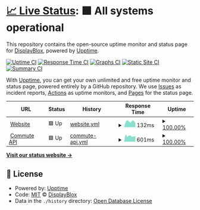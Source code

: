 # [📈 Live Status](https://status.leftshift.com): <!--live status--> **🟩 All systems operational**

This repository contains the open-source uptime monitor and status page for [DisplayBlox](https://displayblox.com/), powered by [Upptime](https://github.com/upptime/upptime).

[![Uptime CI](https://github.com/koj-co/upptime/workflows/Uptime%20CI/badge.svg)](https://github.com/koj-co/upptime/actions?query=workflow%3A%22Uptime+CI%22)
[![Response Time CI](https://github.com/koj-co/upptime/workflows/Response%20Time%20CI/badge.svg)](https://github.com/koj-co/upptime/actions?query=workflow%3A%22Response+Time+CI%22)
[![Graphs CI](https://github.com/koj-co/upptime/workflows/Graphs%20CI/badge.svg)](https://github.com/koj-co/upptime/actions?query=workflow%3A%22Graphs+CI%22)
[![Static Site CI](https://github.com/koj-co/upptime/workflows/Static%20Site%20CI/badge.svg)](https://github.com/koj-co/upptime/actions?query=workflow%3A%22Static+Site+CI%22)
[![Summary CI](https://github.com/koj-co/upptime/workflows/Summary%20CI/badge.svg)](https://github.com/koj-co/upptime/actions?query=workflow%3A%22Summary+CI%22)

With [Upptime](https://upptime.js.org), you can get your own unlimited and free uptime monitor and status page, powered entirely by a GitHub repository. We use [Issues](https://github.com/displayblox/status/issues) as incident reports, [Actions](https://github.com/displayblox/status/actions) as uptime monitors, and [Pages](https://status.leftshift.com) for the status page.

<!--start: status pages-->
<!-- This summary is generated by Upptime (https://github.com/upptime/upptime) -->
<!-- Do not edit this manually, your changes will be overwritten -->
<!-- prettier-ignore -->
| URL | Status | History | Response Time | Uptime |
| --- | ------ | ------- | ------------- | ------ |
| <img alt="" src="https://favicons.githubusercontent.com/displayblox.com" height="13"> [Website](https://displayblox.com) | 🟩 Up | [website.yml](https://github.com/displayblox/status/commits/HEAD/history/website.yml) | <details><summary><img alt="Response time graph" src="./graphs/website/response-time-week.png" height="20"> 132ms</summary><br><a href="https://status.displayblox.com/history/website"><img alt="Response time 446" src="https://img.shields.io/endpoint?url=https%3A%2F%2Fraw.githubusercontent.com%2Fdisplayblox%2Fstatus%2FHEAD%2Fapi%2Fwebsite%2Fresponse-time.json"></a><br><a href="https://status.displayblox.com/history/website"><img alt="24-hour response time 96" src="https://img.shields.io/endpoint?url=https%3A%2F%2Fraw.githubusercontent.com%2Fdisplayblox%2Fstatus%2FHEAD%2Fapi%2Fwebsite%2Fresponse-time-day.json"></a><br><a href="https://status.displayblox.com/history/website"><img alt="7-day response time 132" src="https://img.shields.io/endpoint?url=https%3A%2F%2Fraw.githubusercontent.com%2Fdisplayblox%2Fstatus%2FHEAD%2Fapi%2Fwebsite%2Fresponse-time-week.json"></a><br><a href="https://status.displayblox.com/history/website"><img alt="30-day response time 133" src="https://img.shields.io/endpoint?url=https%3A%2F%2Fraw.githubusercontent.com%2Fdisplayblox%2Fstatus%2FHEAD%2Fapi%2Fwebsite%2Fresponse-time-month.json"></a><br><a href="https://status.displayblox.com/history/website"><img alt="1-year response time 446" src="https://img.shields.io/endpoint?url=https%3A%2F%2Fraw.githubusercontent.com%2Fdisplayblox%2Fstatus%2FHEAD%2Fapi%2Fwebsite%2Fresponse-time-year.json"></a></details> | <details><summary><a href="https://status.displayblox.com/history/website">100.00%</a></summary><a href="https://status.displayblox.com/history/website"><img alt="All-time uptime 99.97%" src="https://img.shields.io/endpoint?url=https%3A%2F%2Fraw.githubusercontent.com%2Fdisplayblox%2Fstatus%2FHEAD%2Fapi%2Fwebsite%2Fuptime.json"></a><br><a href="https://status.displayblox.com/history/website"><img alt="24-hour uptime 100.00%" src="https://img.shields.io/endpoint?url=https%3A%2F%2Fraw.githubusercontent.com%2Fdisplayblox%2Fstatus%2FHEAD%2Fapi%2Fwebsite%2Fuptime-day.json"></a><br><a href="https://status.displayblox.com/history/website"><img alt="7-day uptime 100.00%" src="https://img.shields.io/endpoint?url=https%3A%2F%2Fraw.githubusercontent.com%2Fdisplayblox%2Fstatus%2FHEAD%2Fapi%2Fwebsite%2Fuptime-week.json"></a><br><a href="https://status.displayblox.com/history/website"><img alt="30-day uptime 100.00%" src="https://img.shields.io/endpoint?url=https%3A%2F%2Fraw.githubusercontent.com%2Fdisplayblox%2Fstatus%2FHEAD%2Fapi%2Fwebsite%2Fuptime-month.json"></a><br><a href="https://status.displayblox.com/history/website"><img alt="1-year uptime 99.97%" src="https://img.shields.io/endpoint?url=https%3A%2F%2Fraw.githubusercontent.com%2Fdisplayblox%2Fstatus%2FHEAD%2Fapi%2Fwebsite%2Fuptime-year.json"></a></details>
| <img alt="" src="https://favicons.githubusercontent.com/commuteapi.com" height="13"> [Commute API](https://commuteapi.com/healthcheck) | 🟩 Up | [commute-api.yml](https://github.com/displayblox/status/commits/HEAD/history/commute-api.yml) | <details><summary><img alt="Response time graph" src="./graphs/commute-api/response-time-week.png" height="20"> 601ms</summary><br><a href="https://status.displayblox.com/history/commute-api"><img alt="Response time 588" src="https://img.shields.io/endpoint?url=https%3A%2F%2Fraw.githubusercontent.com%2Fdisplayblox%2Fstatus%2FHEAD%2Fapi%2Fcommute-api%2Fresponse-time.json"></a><br><a href="https://status.displayblox.com/history/commute-api"><img alt="24-hour response time 596" src="https://img.shields.io/endpoint?url=https%3A%2F%2Fraw.githubusercontent.com%2Fdisplayblox%2Fstatus%2FHEAD%2Fapi%2Fcommute-api%2Fresponse-time-day.json"></a><br><a href="https://status.displayblox.com/history/commute-api"><img alt="7-day response time 601" src="https://img.shields.io/endpoint?url=https%3A%2F%2Fraw.githubusercontent.com%2Fdisplayblox%2Fstatus%2FHEAD%2Fapi%2Fcommute-api%2Fresponse-time-week.json"></a><br><a href="https://status.displayblox.com/history/commute-api"><img alt="30-day response time 602" src="https://img.shields.io/endpoint?url=https%3A%2F%2Fraw.githubusercontent.com%2Fdisplayblox%2Fstatus%2FHEAD%2Fapi%2Fcommute-api%2Fresponse-time-month.json"></a><br><a href="https://status.displayblox.com/history/commute-api"><img alt="1-year response time 588" src="https://img.shields.io/endpoint?url=https%3A%2F%2Fraw.githubusercontent.com%2Fdisplayblox%2Fstatus%2FHEAD%2Fapi%2Fcommute-api%2Fresponse-time-year.json"></a></details> | <details><summary><a href="https://status.displayblox.com/history/commute-api">100.00%</a></summary><a href="https://status.displayblox.com/history/commute-api"><img alt="All-time uptime 100.00%" src="https://img.shields.io/endpoint?url=https%3A%2F%2Fraw.githubusercontent.com%2Fdisplayblox%2Fstatus%2FHEAD%2Fapi%2Fcommute-api%2Fuptime.json"></a><br><a href="https://status.displayblox.com/history/commute-api"><img alt="24-hour uptime 100.00%" src="https://img.shields.io/endpoint?url=https%3A%2F%2Fraw.githubusercontent.com%2Fdisplayblox%2Fstatus%2FHEAD%2Fapi%2Fcommute-api%2Fuptime-day.json"></a><br><a href="https://status.displayblox.com/history/commute-api"><img alt="7-day uptime 100.00%" src="https://img.shields.io/endpoint?url=https%3A%2F%2Fraw.githubusercontent.com%2Fdisplayblox%2Fstatus%2FHEAD%2Fapi%2Fcommute-api%2Fuptime-week.json"></a><br><a href="https://status.displayblox.com/history/commute-api"><img alt="30-day uptime 100.00%" src="https://img.shields.io/endpoint?url=https%3A%2F%2Fraw.githubusercontent.com%2Fdisplayblox%2Fstatus%2FHEAD%2Fapi%2Fcommute-api%2Fuptime-month.json"></a><br><a href="https://status.displayblox.com/history/commute-api"><img alt="1-year uptime 100.00%" src="https://img.shields.io/endpoint?url=https%3A%2F%2Fraw.githubusercontent.com%2Fdisplayblox%2Fstatus%2FHEAD%2Fapi%2Fcommute-api%2Fuptime-year.json"></a></details>

<!--end: status pages-->

[**Visit our status website →**](https://status.leftshift.com)

## 📄 License

- Powered by: [Upptime](https://github.com/upptime/upptime)
- Code: [MIT](./LICENSE) © [DisplayBlox](https://displayblox.com/)
- Data in the `./history` directory: [Open Database License](https://opendatacommons.org/licenses/odbl/1-0/)
